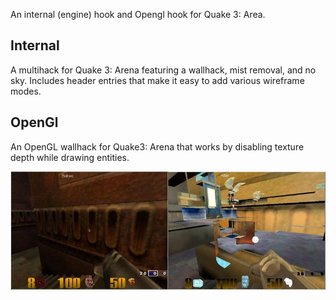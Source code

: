 An internal (engine) hook and Opengl hook for Quake 3: Area.

## Internal
A multihack for Quake 3: Arena featuring a wallhack, mist removal, and no sky. Includes header entries that make it easy to add various wireframe modes.

## OpenGl
An OpenGL wallhack for Quake3: Arena that works by disabling texture depth while drawing entities.

![Hack Screenshot](Opengl/screenshot.jpg?raw=true "Screenshot Hack")
